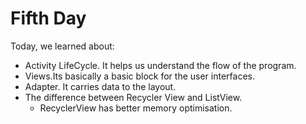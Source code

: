 # Fifth Day
Today, we learned about:
- Activity LifeCycle. It helps us understand the flow of the program.
- Views.Its basically a basic block for the user interfaces.
- Adapter. It carries data to the layout.
- The difference between Recycler View and ListView.
  - RecyclerView has better memory optimisation.
